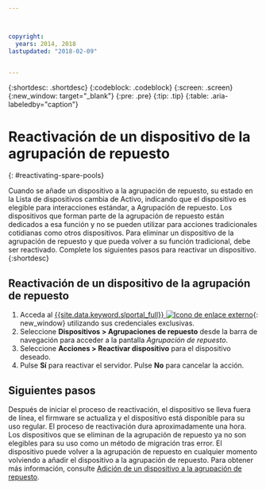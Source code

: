 ```yaml
---



copyright:
  years: 2014, 2018
lastupdated: "2018-02-09"


---
```


{:shortdesc: .shortdesc}
{:codeblock: .codeblock}
{:screen: .screen}
{:new_window: target="_blank"}
{:pre: .pre}
{:tip: .tip}
{:table: .aria-labeledby="caption"}


# Reactivación de un dispositivo de la agrupación de repuesto 
{: #reactivating-spare-pools}

Cuando se añade un dispositivo a la agrupación de repuesto, su estado en la Lista de dispositivos cambia de Activo, indicando que el dispositivo es elegible para interacciones estándar, a Agrupación de repuesto. Los dispositivos que forman parte de la agrupación de repuesto están dedicados a esa función y no se pueden utilizar para acciones tradicionales cotidianas como otros dispositivos. Para eliminar un dispositivo de la agrupación de repuesto y que pueda volver a su función tradicional, debe ser reactivado. Complete los siguientes pasos para reactivar un dispositivo.
{:shortdesc}

## Reactivación de un dispositivo de la agrupación de repuesto 

1. Acceda al [{{site.data.keyword.slportal_full}} ![Icono de enlace externo](../icons/launch-glyph.svg "Icono de enlace externo")](https://control.softlayer.com/){: new_window} utilizando sus credenciales exclusivas.
2. Seleccione **Dispositivos > Agrupaciones de repuesto** desde la barra de navegación para acceder a la pantalla *Agrupación de repuesto*.
3. Seleccione **Acciones > Reactivar dispositivo** para el dispositivo deseado.
4. Pulse **Sí** para reactivar el servidor. Pulse **No** para cancelar la acción.

## Siguientes pasos
Después de iniciar el proceso de reactivación, el dispositivo se lleva fuera de línea, el firmware se actualiza y el dispositivo está disponible para su uso regular. El proceso de reactivación dura aproximadamente una hora. Los dispositivos que se eliminan de la agrupación de repuesto ya no son elegibles para su uso como un método de migración tras error. El dispositivo puede volver a la agrupación de repuesto en cualquier momento volviendo a añadir el dispositivo a la agrupación de repuesto. Para obtener más información, consulte [Adición de un dispositivo a la agrupación de repuesto](../vsi/adding_spare_pool.html).

